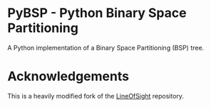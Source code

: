 # PyBSP - Python Binary Space Partitioning

A Python implementation of a Binary Space Partitioning (BSP) tree.

# Acknowledgements

This is a heavily modified fork of the [LineOfSight](https://github.com/uzipaz/LineOfSight) repository.